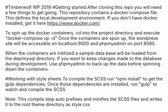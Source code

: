 #Timberwolf WP 2019
#Getting started
After cloning this repo you will need a few things to get going.
This repository contains a docker-compose file. This defines the local development environment.
If you don't have docker installed, get it here https://www.docker.com/.

To spin up the docker containers, cd into the project directory and execute "docker-compose up -d"
Once the containers are spun up, the wordpress site will be accessible on localhost:9000 and phpmyadmin on port 8080.

When the containers are initilized a sample data base will be loaded from the dep/mysql directory. If you want to keep changes made to the database during development. Use phpmyadmin to back up the data before spinning down the containers.

#Working with style sheets
To compile the SCSS run "npm install" to get the gulp dependencies.
Once those dependencies are installed, run "gulp" to watch and compile the SCSS.

Note: This compile step auto prefixes and minifies the SCSS files and writes it to the root theme directory as style.css

